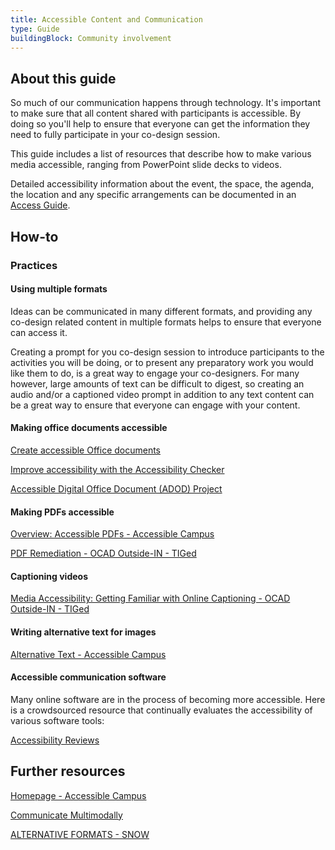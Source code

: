```yaml
---
title: Accessible Content and Communication
type: Guide
buildingBlock: Community involvement
---
```

## About this guide

So much of our communication happens through technology. It's important to make sure that all content shared with participants is accessible. By doing so you'll help to ensure that everyone can get the information they need to fully participate in your co-design session.

This guide includes a list of resources that describe how to make various media accessible, ranging from PowerPoint slide decks to videos.

Detailed accessibility information about the event, the space, the agenda, the location and any specific arrangements can be documented in an [Access Guide](/resources/Access-Guide).  

## How-to

### Practices

#### Using multiple formats
Ideas can be communicated in many different formats, and providing any co-design related content in multiple formats helps to ensure that everyone can access it. 

Creating a prompt for you co-design session to introduce participants to the activities you will be doing, or to present any preparatory work you would like them to do, is a great way to engage your co-designers. For many however, large amounts of text can be difficult to digest, so creating an audio and/or a captioned video prompt in addition to any text content can be a great way to ensure that everyone can engage with your content.

#### Making office documents accessible

[Create accessible Office documents](https://support.microsoft.com/en-us/office/create-accessible-office-documents-868ecfcd-4f00-4224-b881-a65537a7c155?correlationid=4eb8bff1-96b2-4ae5-ac2a-ad4cbdb85172&ui=en-us&rs=en-us&ad=us)

[Improve accessibility with the Accessibility Checker](https://support.microsoft.com/en-us/office/improve-accessibility-with-the-accessibility-checker-a16f6de0-2f39-4a2b-8bd8-5ad801426c7f?correlationid=2c78fd7d-7082-4fbd-b4aa-39e2d248ebfb&ui=en-us&rs=en-us&ad=us)

[Accessible Digital Office Document (ADOD) Project](https://adod.idrc.ocadu.ca/)

#### Making PDFs accessible

[Overview: Accessible PDFs - Accessible Campus](https://accessiblecampus.ca/reference-library/accessible-digital-documents-websites/overview-accessible-pdfs/)

[PDF Remediation - OCAD Outside-IN - TIGed](https://outside-in.tiged.org/pdf)

#### Captioning videos

[Media Accessibility: Getting Familiar with Online Captioning - OCAD Outside-IN - TIGed](https://outside-in.tiged.org/captioning/)

#### Writing alternative text for images

[Alternative Text - Accessible Campus](https://accessiblecampus.ca/reference-library/accessible-digital-documents-websites/alternative-text/)

#### Accessible communication software

Many online software are in the process of becoming more accessible. Here is a crowdsourced resource that continually evaluates the accessibility of various software tools:

[Accessibility Reviews](https://a11y.reviews/)

## Further resources

[Homepage - Accessible Campus](https://accessiblecampus.ca/)

[Communicate Multimodally](https://guide.inclusivedesign.ca/practices/CommunicateMultimodally.html)

[](https://www.accessiblecampus.ca/wp-content/uploads/2016/12/Adaptive-Technology.pdf)

[ALTERNATIVE FORMATS - SNOW](https://snow.idrc.ocadu.ca/4b-0-alternative-formats/)